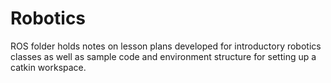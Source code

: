 # Robotics

ROS folder holds notes on lesson plans developed for introductory robotics classes as well as sample code and environment structure for setting up a catkin workspace.
